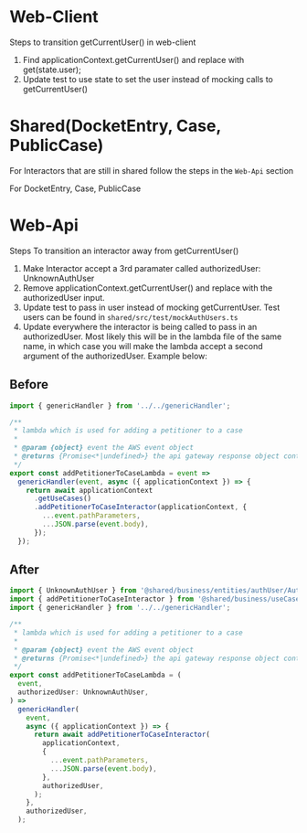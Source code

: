 # Web-Client 
Steps to transition getCurrentUser() in web-client
1. Find applicationContext.getCurrentUser() and replace with get(state.user);
1. Update test to use state to set the user instead of mocking calls to getCurrentUser()

# Shared(DocketEntry, Case, PublicCase)
For Interactors that are still in shared follow the steps in the `Web-Api` section

For DocketEntry, Case, PublicCase

# Web-Api
Steps To transition an interactor away from getCurrentUser()
1. Make Interactor accept a 3rd paramater called authorizedUser: UnknownAuthUser
1. Remove applicationContext.getCurrentUser() and replace with the authorizedUser input.
1. Update test to pass in user instead of mocking getCurrentUser. Test users can be found in `shared/src/test/mockAuthUsers.ts`
1. Update everywhere the interactor is being called to pass in an authorizedUser. Most likely this will be in the lambda file of the same name, in which case you will make the lambda accept a second argument of the authorizedUser. Example below:


## Before
```typescript
import { genericHandler } from '../../genericHandler';

/**
 * lambda which is used for adding a petitioner to a case
 *
 * @param {object} event the AWS event object
 * @returns {Promise<*|undefined>} the api gateway response object containing the statusCode, body, and headers
 */
export const addPetitionerToCaseLambda = event =>
  genericHandler(event, async ({ applicationContext }) => {
    return await applicationContext
      .getUseCases()
      .addPetitionerToCaseInteractor(applicationContext, {
        ...event.pathParameters,
        ...JSON.parse(event.body),
      });
  });
```

## After
```typescript
import { UnknownAuthUser } from '@shared/business/entities/authUser/AuthUser';
import { addPetitionerToCaseInteractor } from '@shared/business/useCases/addPetitionerToCaseInteractor';
import { genericHandler } from '../../genericHandler';

/**
 * lambda which is used for adding a petitioner to a case
 *
 * @param {object} event the AWS event object
 * @returns {Promise<*|undefined>} the api gateway response object containing the statusCode, body, and headers
 */
export const addPetitionerToCaseLambda = (
  event,
  authorizedUser: UnknownAuthUser,
) =>
  genericHandler(
    event,
    async ({ applicationContext }) => {
      return await addPetitionerToCaseInteractor(
        applicationContext,
        {
          ...event.pathParameters,
          ...JSON.parse(event.body),
        },
        authorizedUser,
      );
    },
    authorizedUser,
  );
```